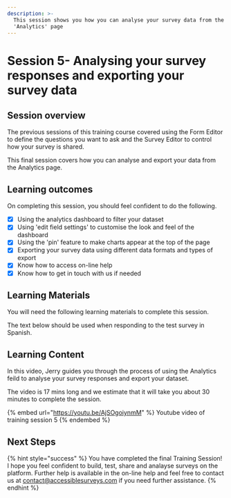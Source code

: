 ```yaml
---
description: >-
  This session shows you how you can analyse your survey data from the
  'Analytics' page
---
```


# Session 5- Analysing your survey responses and exporting your survey data

## Session overview

The previous sessions of this training course covered using the Form Editor to define the questions you want to ask and the Survey Editor to control how your survey is shared.

This final session covers how you can analyse and export your data from the Analytics page.

## Learning outcomes

On completing this session, you should feel confident to do the following.

* [x] Using the analytics dashboard to filter your dataset&#x20;
* [x] Using 'edit field settings' to customise the look and feel of the dashboard
* [x] Using the 'pin' feature to make charts appear at the top of the page&#x20;
* [x] Exporting your survey data using different data formats and types of export
* [x] Know how to access on-line help
* [x] Know how to get in touch with us if needed

## Learning Materials

You will need the following learning materials to complete this session.

The text below should be used when responding to the test survey in Spanish.

## Learning Content

In this video, Jerry guides you through the process of using the Analytics feild to analyse your survey responses and export your dataset.

The video is 17 mins long and we estimate that it will take you about 30 minutes to complete the session.

{% embed url="https://youtu.be/AjSOgoiynmM" %}
Youtube video of training session 5
{% endembed %}

## Next Steps

{% hint style="success" %}
You have completed the final Training Session!  I hope you feel confident to build, test, share and analayse surveys on the platform.  Further help is available in the on-line help and feel free to contact us at contact@accessiblesurveys.com if you need further assistance.
{% endhint %}
